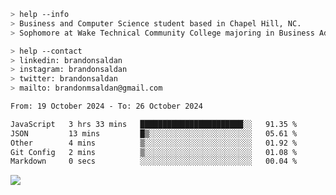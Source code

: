 ````bash
> help --info
> Business and Computer Science student based in Chapel Hill, NC.
> Sophomore at Wake Technical Community College majoring in Business Administration.
````

````bash
> help --contact
> linkedin: brandonsaldan
> instagram: brandonsaldan
> twitter: brandonsaldan
> mailto: brandonmsaldan@gmail.com
````

<!--START_SECTION:waka-->

```txt
From: 19 October 2024 - To: 26 October 2024

JavaScript   3 hrs 33 mins   ███████████████████████░░   91.35 %
JSON         13 mins         █▒░░░░░░░░░░░░░░░░░░░░░░░   05.61 %
Other        4 mins          ▒░░░░░░░░░░░░░░░░░░░░░░░░   01.92 %
Git Config   2 mins          ▒░░░░░░░░░░░░░░░░░░░░░░░░   01.08 %
Markdown     0 secs          ░░░░░░░░░░░░░░░░░░░░░░░░░   00.04 %
```

<!--END_SECTION:waka-->

![](https://komarev.com/ghpvc/?username=brandonsaldan&color=6A8AFF)

